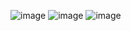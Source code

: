 ![image](https://github.com/user-attachments/assets/d64ccae0-eeeb-4c75-ad11-2f26c463c9dd)
![image](https://github.com/user-attachments/assets/d0152c0c-9013-4dd5-a9d8-9322649e1d1c)
![image](https://github.com/user-attachments/assets/5ad99804-41e2-4451-a325-cb1d0bce38d4)
